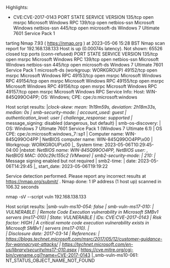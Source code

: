 Highlights:
- CVE:CVE-2017-0143
	PORT      STATE SERVICE      VERSION
	135/tcp   open  msrpc        Microsoft Windows RPC
	139/tcp   open  netbios-ssn  Microsoft Windows netbios-ssn
	445/tcp   open  microsoft-ds Windows 7 Ultimate 7601 Service Pack 1 

tarting Nmap 7.93 ( https://nmap.org ) at 2023-05-06 15:28 BST
Nmap scan report for 192.168.138.133
Host is up (0.00074s latency).
Not shown: 65526 closed tcp ports (conn-refused)
PORT      STATE SERVICE      VERSION
135/tcp   open  msrpc        Microsoft Windows RPC
139/tcp   open  netbios-ssn  Microsoft Windows netbios-ssn
445/tcp   open  microsoft-ds Windows 7 Ultimate 7601 Service Pack 1 microsoft-ds (workgroup: WORKGROUP)
49152/tcp open  msrpc        Microsoft Windows RPC
49153/tcp open  msrpc        Microsoft Windows RPC
49154/tcp open  msrpc        Microsoft Windows RPC
49155/tcp open  msrpc        Microsoft Windows RPC
49156/tcp open  msrpc        Microsoft Windows RPC
49157/tcp open  msrpc        Microsoft Windows RPC
Service Info: Host: WIN-845Q99OO4PP; OS: Windows; CPE: cpe:/o:microsoft:windows

Host script results:
|_clock-skew: mean: 1h19m59s, deviation: 2h18m33s, median: 0s
| smb-security-mode: 
|   account_used: guest
|   authentication_level: user
|   challenge_response: supported
|_  message_signing: disabled (dangerous, but default)
| smb-os-discovery: 
|   OS: Windows 7 Ultimate 7601 Service Pack 1 (Windows 7 Ultimate 6.1)
|   OS CPE: cpe:/o:microsoft:windows_7::sp1
|   Computer name: WIN-845Q99OO4PP
|   NetBIOS computer name: WIN-845Q99OO4PP\x00
|   Workgroup: WORKGROUP\x00
|_  System time: 2023-05-06T10:29:45-04:00
|_nbstat: NetBIOS name: WIN-845Q99OO4PP, NetBIOS user: <unknown>, NetBIOS MAC: 000c29c155c2 (VMware)
| smb2-security-mode: 
|   210: 
|_    Message signing enabled but not required
| smb2-time: 
|   date: 2023-05-06T14:29:45
|_  start_date: 2023-05-06T19:19:22

Service detection performed. Please report any incorrect results at https://nmap.org/submit/ .
Nmap done: 1 IP address (1 host up) scanned in 106.32 seconds


nmap -sV --script vuln 192.168.138.133

Host script results:
|_smb-vuln-ms10-054: false
| smb-vuln-ms17-010: 
|   VULNERABLE:
|   Remote Code Execution vulnerability in Microsoft SMBv1 servers (ms17-010)
|     State: VULNERABLE
|     IDs:  CVE:CVE-2017-0143
|     Risk factor: HIGH
|       A critical remote code execution vulnerability exists in Microsoft SMBv1
|        servers (ms17-010).
|           
|     Disclosure date: 2017-03-14
|     References:
|       https://blogs.technet.microsoft.com/msrc/2017/05/12/customer-guidance-for-wannacrypt-attacks/
|       https://technet.microsoft.com/en-us/library/security/ms17-010.aspx
|_      https://cve.mitre.org/cgi-bin/cvename.cgi?name=CVE-2017-0143
|_smb-vuln-ms10-061: NT_STATUS_OBJECT_NAME_NOT_FOUND
